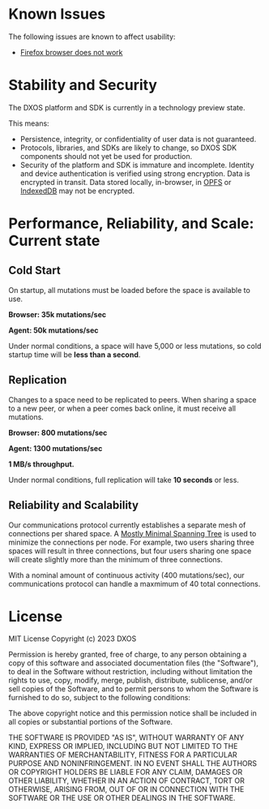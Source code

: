 <!-- TODO(nf): auto-generate this section using an issue label? -->

# Known Issues

The following issues are known to affect usability:

*   [Firefox browser does not work](https://github.com/dxos/dxos/issues/3551)

# Stability and Security

The DXOS platform and SDK is currently in a technology preview state.

This means:

*   Persistence, integrity, or confidentiality of user data is not guaranteed.
*   Protocols, libraries, and SDKs are likely to change, so DXOS SDK components should not yet be used for production.
*   Security of the platform and SDK is immature and incomplete. Identity and device authentication is verified using strong encryption. Data is encrypted in transit. Data stored locally, in-browser, in [OPFS](https://fs.spec.whatwg.org/#origin-private-file-system) or [IndexedDB](https://developer.mozilla.org/en-US/docs/Web/API/IndexedDB_API) may not be encrypted.

# Performance, Reliability, and Scale: Current state
## Cold Start
On startup, all mutations must be loaded before the space is available to use.

**Browser: 35k mutations/sec**

**Agent: 50k mutations/sec**

Under normal conditions, a space will have 5,000 or less mutations, so cold startup time will be **less than a second**.

## Replication
Changes to a space need to be replicated to peers. When sharing a space to a new peer, or when a peer comes back online, it must receive all mutations.

**Browser: 800 mutations/sec**

**Agent: 1300 mutations/sec**

**1 MB/s throughput.**

Under normal conditions, full replication will take **10 seconds** or less.

## Reliability and Scalability
Our communications protocol currently establishes a separate mesh of connections per shared space. A [Mostly Minimal Spanning Tree](https://github.com/RangerMauve/mostly-minimal-spanning-tree) is used to minimize the connections per node. For example, two users sharing three spaces will result in three connections, but four users sharing one space will create slightly more than the minimum of three connections.

With a nominal amount of continuous activity (400 mutations/sec), our communications protocol can handle a maxmimum of 40 total connections.

# License

MIT License
Copyright (c) 2023 DXOS

Permission is hereby granted, free of charge, to any person obtaining a copy of this software and associated documentation files (the "Software"), to deal in the Software without restriction, including without limitation the rights to use, copy, modify, merge, publish, distribute, sublicense, and/or sell copies of the Software, and to permit persons to whom the Software is furnished to do so, subject to the following conditions:

The above copyright notice and this permission notice shall be included in all copies or substantial portions of the Software.

THE SOFTWARE IS PROVIDED "AS IS", WITHOUT WARRANTY OF ANY KIND, EXPRESS OR IMPLIED, INCLUDING BUT NOT LIMITED TO THE WARRANTIES OF MERCHANTABILITY, FITNESS FOR A PARTICULAR PURPOSE AND NONINFRINGEMENT. IN NO EVENT SHALL THE AUTHORS OR COPYRIGHT HOLDERS BE LIABLE FOR ANY CLAIM, DAMAGES OR OTHER LIABILITY, WHETHER IN AN ACTION OF CONTRACT, TORT OR OTHERWISE, ARISING FROM, OUT OF OR IN CONNECTION WITH THE SOFTWARE OR THE USE OR OTHER DEALINGS IN THE SOFTWARE.
